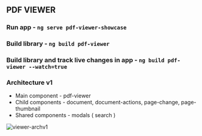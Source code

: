 ## PDF VIEWER 

### Run app - `ng serve pdf-viewer-showcase`
### Build library - `ng build pdf-viewer`
### Build library and track live changes in app - `ng build pdf-viewer --watch=true`


### Architecture v1
* Main component - pdf-viewer
* Child components - document, document-actions, page-change, page-thumbnail
* Shared components - modals ( search )

![viewer-archv1](https://user-images.githubusercontent.com/18723426/111987901-10a63e00-8b10-11eb-93af-eb511f1624a9.png)
